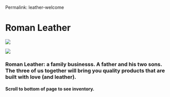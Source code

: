 
Permalink: leather-welcome

# Roman Leather

![][image-1]

![][image-2]

### Roman Leather: a family businesss. A father and his two sons. The three of us together will bring you quality products that are built with love (and leather).

#### Scroll to bottom of page to see inventory.

[image-1]:	https://i.imgur.com/uopMheH.jpg
[image-2]:	https://i.imgur.com/9wMtvaV.jpg